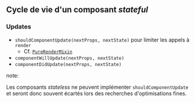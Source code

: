 ## Cycle de vie d'un composant *stateful*

### Updates

* ``shouldComponentUpdate(nextProps, nextState)`` pour limiter les appels à ``render``
  * Cf. [``PureRenderMixin``](https://facebook.github.io/react/docs/pure-render-mixin.html)
* ``componentWillUpdate(nextProps, nextState)``
* ``componentDidUpdate(nextProps, nextState)``

note:

Les composants *stateless* ne peuvent implémenter ``shouldComponentUpdate`` et seront donc souvent écartés lors des recherches d'optimisations fines.
